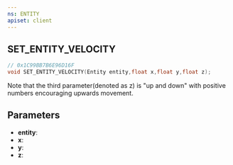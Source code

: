 ```yaml
---
ns: ENTITY
apiset: client
---
```

## SET_ENTITY_VELOCITY

```c
// 0x1C99BB7B6E96D16F
void SET_ENTITY_VELOCITY(Entity entity,float x,float y,float z);
```

Note that the third parameter(denoted as z) is "up and down" with positive numbers encouraging upwards movement.

## Parameters
* **entity**:
* **x**:
* **y**:
* **z**: